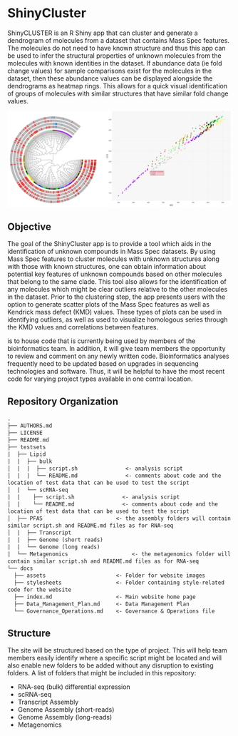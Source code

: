 # ShinyCluster 
ShinyCLUSTER is an R Shiny app that can cluster and generate a dendrogram of molecules from a dataset that contains Mass Spec features. The molecules do not need to have known structure and thus this app can be used to infer the structural properties of unknown molecules from the molecules with known identities in the dataset. If abundance data (ie fold change values) for sample comparisons exist for the molecules in the dataset, then these abundance values can be displayed alongside the dendrograms as heatmap rings. This allows for a quick visual identification of groups of molecules with similar structures that have similar fold change values.

![alt_text](https://github.com/allison-d/Cluster/blob/main/docs/assets/For_github.png)

## Objective
The goal of the ShinyCluster app is to provide a tool which aids in the identification of unknown compounds in Mass Spec datasets. By using Mass Spec features to cluster molecules with unknown structures along with those with known structures, one can obtain information about potential key features of unknown compounds based on other molecules that belong to the same clade. This tool also allows for the identification of any molecules which might be clear outliers relative to the other molecules in the dataset. Prior to the clustering step, the app presents users with the option to generate scatter plots of the Mass Spec features as well as Kendrick mass defect (KMD) values. These types of plots can be used in identifying outliers, as well as used to visualize homologous series through the KMD values and correlations between features. 

is to house code that is currently being used by members of the bioinformatics team. In addition, it will give team members the opportunity to review and comment on any newly written code.  Bioinformatics analyses frequently need to be updated based on upgrades in sequencing technologies and software. Thus, it will be helpful to have the most recent code for varying project types available in one central location. 

## Repository Organization

```
.
├── AUTHORS.md
├── LICENSE
├── README.md
├── testsets
|  ├── Lipid
|  |  ├── bulk    
│  |  |  ├── script.sh               <- analysis script
│  |  |  └── README.md               <- comments about code and the location of test data that can be used to test the script
│  |  └── scRNA-seq
|  |    ├── script.sh               <- analysis script
│  |    └── README.md               <- comments about code and the location of test data that can be used to test the script           
│  ├── PFAS                       <- the assembly folders will contain similar script.sh and README.md files as for RNA-seq               
│  |  ├── Transcript
|  |  ├── Genome (short reads)
|  |  └── Genome (long reads)
|  └── Metagenomics                    <- the metagenomics folder will contain similar script.sh and README.md files as for RNA-seq
└── docs                           
  ├── assets                      <- Folder for website images
  ├── stylesheets                 <- Folder containing style-related code for the website
  ├── index.md                    <- Main website home page
  ├── Data_Management_Plan.md     <- Data Management Plan
  └── Governance_Operations.md    <- Governance & Operations file
```

## Structure

The site will be structured based on the type of project. This will help team members easily identify where a specific script might be located and will also enable new folders to be added without any disruption to existing folders. A list of folders that might be included in this repository: 

- RNA-seq (bulk) differential expression
- scRNA-seq
- Transcript Assembly
- Genome Assembly (short-reads)
- Genome Assembly (long-reads)
- Metagenomics
